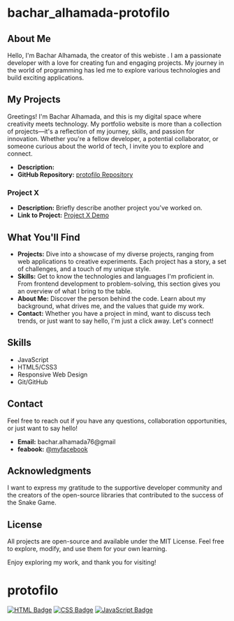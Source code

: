 # bachar_alhamada-protofilo


## About Me

Hello, I'm Bachar Alhamada, the creator of this webiste . I am a passionate developer with a love for creating fun and engaging projects. My journey in the world of programming has led me to explore various technologies and build exciting applications.

## My Projects
Greetings! I'm Bachar Alhamada, and this is my digital space where creativity meets technology. My portfolio website is more than a collection of projects—it's a reflection of my journey, skills, and passion for innovation. Whether you're a fellow developer, a potential collaborator, or someone curious about the world of tech, I invite you to explore and connect.



- **Description:** 
- **GitHub Repository:** [ protofilo Repository]([https://github.com/bachar157/](https://github.com/bachar157/bachar_alhamada-protofilo))

### Project X

- **Description:** Briefly describe another project you've worked on.
- **Link to Project:** [Project X Demo](https://bachar157.github.io/bachar_alhamada-protofilo/)

## What You'll Find

- **Projects:** Dive into a showcase of my diverse projects, ranging from web applications to creative experiments. Each project has a story, a set of challenges, and a touch of my unique style.
- **Skills:** Get to know the technologies and languages I'm proficient in. From frontend development to problem-solving, this section gives you an overview of what I bring to the table.
- **About Me:** Discover the person behind the code. Learn about my background, what drives me, and the values that guide my work.
- **Contact:** Whether you have a project in mind, want to discuss tech trends, or just want to say hello, I'm just a click away. Let's connect!

## Skills

- JavaScript
- HTML5/CSS3
- Responsive Web Design
- Git/GitHub

## Contact

Feel free to reach out if you have any questions, collaboration opportunities, or just want to say hello!

- **Email:** bachar.alhamada76@gmail
- **feabook:** [@myfacebook]((https://www.facebook.com/profile.php?id=100055831255359))

## Acknowledgments

I want to express my gratitude to the supportive developer community and the creators of the open-source libraries that contributed to the success of the Snake Game.

## License

All projects are open-source and available under the MIT License. Feel free to explore, modify, and use them for your own learning.

Enjoy exploring my work, and thank you for visiting!


# protofilo
[![HTML Badge](https://img.shields.io/badge/-HTML-E34F26?style=for-the-badge&labelColor=black&logo=html5&logoColor=E34F26)](#)
[![CSS Badge](https://img.shields.io/badge/-CSS-1572B6?style=for-the-badge&labelColor=black&logo=css3&logoColor=1572B6)](#)
[![JavaScript Badge](https://img.shields.io/badge/-JavaScript-F7DF1E?style=for-the-badge&labelColor=black&logo=javascript&logoColor=F7DF1E)](#)
